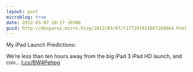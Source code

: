 ```yaml
---
layout: post
microblog: true
date: 2012-03-07 10:17 +0300
guid: http://desparoz.micro.blog/2012/03/07/t177291811667185664.html
---
```

My iPad Launch Predictions: 

 We’re less than ten hours away from the big iPad 3 iPad HD launch, and con... [t.co/BW4Pehpg](http://t.co/BW4Pehpg)
